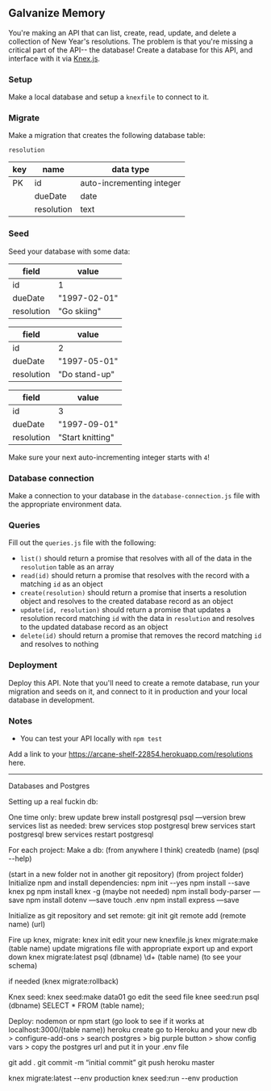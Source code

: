 ## Galvanize Memory

You're making an API that can list, create, read, update, and delete a collection of New Year's resolutions. The problem is that you're missing a critical part of the API-- the database! Create a database for this API, and interface with it via [Knex.js](https://knexjs.org).

### Setup

Make a local database and setup a `knexfile` to connect to it.

### Migrate

Make a migration that creates the following database table:

`resolution`

| key | name       | data type                 |
| --- | ---------- | ------------------------- |
| PK  | id         | auto-incrementing integer |
|     | dueDate    | date                      |
|     | resolution | text                      |

### Seed

Seed your database with some data:

| field      | value        |
| ---------- | ------------ |
| id         | 1            |
| dueDate    | "1997-02-01" |
| resolution | "Go skiing"  |

| field      | value         |
| ---------- | ------------- |
| id         | 2             |
| dueDate    | "1997-05-01"  |
| resolution | "Do stand-up" |

| field      | value            |
| ---------- | ---------------- |
| id         | 3                |
| dueDate    | "1997-09-01"     |
| resolution | "Start knitting" |

Make sure your next auto-incrementing integer starts with `4`!

### Database connection

Make a connection to your database in the `database-connection.js` file with the appropriate environment data.

### Queries

Fill out the `queries.js` file with the following:

* `list()` should return a promise that resolves with all of the data in the `resolution` table as an array
* `read(id)` should return a promise that resolves with the record with a matching `id` as an object
* `create(resolution)` should return a promise that inserts a resolution object and resolves to the created database record as an object
* `update(id, resolution)` should return a promise that updates a resolution record matching `id` with the data in `resolution` and resolves to the updated database record as an object
* `delete(id)` should return a promise that removes the record matching `id` and resolves to nothing

### Deployment

Deploy this API. Note that you'll need to create a remote database, run your migration and seeds on it, and connect to it in production and your local database in development.

### Notes

* You can test your API locally with `npm test`

Add a link to your https://arcane-shelf-22854.herokuapp.com/resolutions here.

--------------------------------------------------------------------------------

Databases and Postgres

Setting up a real fuckin db:

One time only:
brew update
brew install postgresql
psql —version
brew services list
as needed:
brew services stop postgresql
brew services start postgresql
brew services restart postgresql

For each project:
Make a db:
(from anywhere I think) createdb (name)
(psql --help)

(start in a new folder not in another git repository)
(from project folder)
Initialize npm and install dependencies:
npm init --yes
npm install --save knex pg
npm install knex -g (maybe not needed)
npm install body-parser —save
npm install dotenv —save
touch .env
npm install express —save

Initialize as git repository and set remote:
git init
git remote add (remote name) (url)

Fire up knex, migrate:
knex init
edit your new knexfile.js
knex migrate:make (table name)
update migrations file with appropriate export up and export down
knex migrate:latest
psql (dbname) 
\d+ (table name) (to see your schema)

if needed (knex migrate:rollback)

Knex seed:
knex seed:make data01
go edit the seed file
knee seed:run
psql (dbname) 
SELECT * FROM (table name);

Deploy:
nodemon or npm start
(go look to see if it works at localhost:3000/(table name))
heroku create
go to Heroku and your new db > configure-add-ons > search postgres > big purple button > show config vars > copy the postgres url and put it in your .env file  

git add .
git commit -m “initial commit”
git push heroku master

knex migrate:latest --env production
knex seed:run --env production

